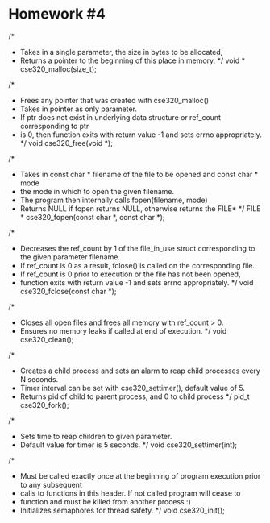 # Homework #4

/*
 * Takes in a single parameter, the size in bytes to be allocated,
 * Returns a pointer to the beginning of this place in memory.
 */
void * 	cse320_malloc(size_t);

/*
 * Frees any pointer that was created with cse320_malloc()
 * Takes in pointer as only parameter.
 * If ptr does not exist in underlying data structure or ref_count corresponding to ptr
 * is 0, then function exits with return value -1 and sets errno appropriately.
 */
void 	cse320_free(void *);

/*
 * Takes in const char * filename of the file to be opened and const char * mode
 * the mode in which to open the given filename.
 * The program then internally calls fopen(filename, mode)
 * Returns NULL if fopen returns NULL, otherwise returns the FILE*
 */
FILE * 	cse320_fopen(const char *, const char *);

/*
 * Decreases the ref_count by 1 of the file_in_use struct corresponding to the given parameter filename.
 * If ref_count is 0 as a result, fclose() is called on the corresponding file.
 * If ref_count is 0 prior to execution or the file has not been opened,
 * function exits with return value -1 and sets errno appropriately.
 */
void 	cse320_fclose(const char *);

/*
 * Closes all open files and frees all memory with ref_count > 0.
 * Ensures no memory leaks if called at end of execution.
 */
void	cse320_clean();

/*
 * Creates a child process and sets an alarm to reap child processes every N seconds.
 * Timer interval can be set with cse320_settimer(), default value of 5.
 * Returns pid of child to parent process, and 0 to child process
 */
pid_t	cse320_fork();

/*
 * Sets time to reap children to given parameter.
 * Default value for timer is 5 seconds.
 */
void	cse320_settimer(int);

/*
 * Must be called exactly once at the beginning of program execution prior to any subsequent
 * calls to functions in this header. If not called program will cease to 
 * function and must be killed from another process :)
 * Initializes semaphores for thread safety.
 */
void	cse320_init();
